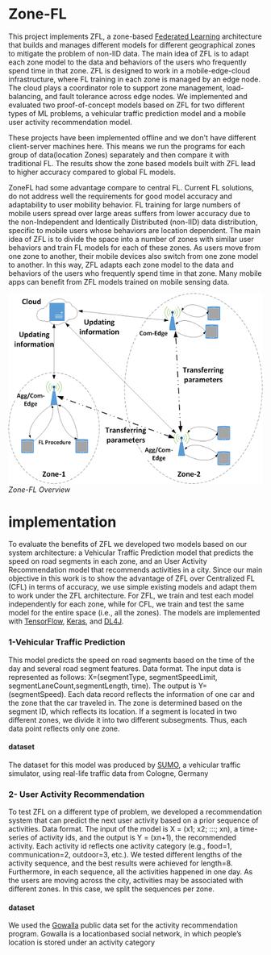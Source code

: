 # Zone-FL
This project implements ZFL, a zone-based [Federated Learning](https://federated.withgoogle.com/) architecture that builds and manages different models for different geographical zones to mitigate the problem of non-IID data. The main idea of ZFL is to adapt each zone model to the data and behaviors of the users who frequently spend time in that zone. ZFL is designed to work in a mobile-edge-cloud infrastructure, where FL training in each zone is managed by an edge node. The cloud plays a coordinator role to support zone management, load-balancing, and fault tolerance across edge nodes. We implemented and evaluated two proof-of-concept models based on ZFL for two different types of ML problems, a vehicular traffic prediction model and a mobile user activity recommendation model.

These projects have been implemented offline and we don't have different client-server machines here. This means we run the programs for each group of data(location Zones) separately and then compare it with traditional FL. The results show the zone based models built with ZFL lead to higher accuracy compared to global FL models. 

ZoneFL had some advantage compare to central FL. Current FL solutions, do not address well the requirements for good model accuracy and adaptability to user mobility behavior. FL training for large numbers of mobile users spread over large areas suffers from lower accuracy due to the non-Independent and Identically Distributed (non-IID) data distribution, specific to mobile users whose behaviors are location dependent. The main idea of ZFL is to divide the space into a number of
zones with similar user behaviors and train FL models for each of these zones. As users move from one zone to another, their mobile devices also switch from one zone model to another. In this way, ZFL adapts each zone model to the data and behaviors of the users who frequently spend time in that zone. Many mobile apps can benefit from ZFL models trained on mobile sensing data. 

![ZoneFL Overview](/Zone-Fl-Overview.png)
*Zone-FL Overview*  

# implementation
To evaluate the benefits of ZFL we developed two models based on our system architecture: a Vehicular Traffic Prediction model that predicts the speed on road segments in each zone, and an User Activity Recommendation model that recommends activities in a city. Since our main objective in this work is to show the advantage of ZFL over Centralized FL (CFL) in terms of accuracy, we use simple existing models and adapt them to work under the ZFL architecture. For ZFL, we train and test each model independently for each zone, while for CFL, we train and test the same model for the entire space (i.e., all the zones). The models are implemented with [TensorFlow](https://www.tensorflow.org/), [Keras](https://keras.io/), and [DL4J](https://deeplearning4j.konduit.ai/).
### 1-Vehicular Traffic Prediction
This model predicts the speed on road segments based on the time of the day and several road segment features. Data format. The input data is represented as follows:
X=(segmentType, segmentSpeedLimit, segmentLaneCount,segmentLength, time). The output is Y=(segmentSpeed). Each data record reflects the information of one car and the zone that the car traveled in. The zone is determined based on the segment ID, which reflects its location. If a segment is located in two different zones, we divide it into two different subsegments. Thus, each data point reflects only one zone.
#### dataset
The dataset for this model was produced by [SUMO](https://ieeexplore.ieee.org/abstract/document/6468040), a vehicular traffic simulator, using real-life traffic data from Cologne, Germany  

### 2- User Activity Recommendation
To test ZFL on a different type of problem, we developed a recommendation system that can predict the next user activity based on a prior sequence of activities. Data format. The input of the model is X = (x1; x2; :::; xn), a time-series of activity ids, and the output is Y = (xn+1), the recommended activity. Each activity id reflects one activity category (e.g., food=1, communication=2, outdoor=3, etc.). We tested different lengths of the activity sequence, and the best results were achieved for length=8. Furthermore, in each sequence, all the activities happened in one day. As the users are moving across the city, activities
may be associated with different zones. In this case, we split the sequences per zone.
#### dataset
We used the [Gowalla](https://dl.acm.org/doi/10.1145/2661829.2662002) public data set for the activity recommendation program. Gowalla is a locationbased social network, in which people’s location is stored under an activity category
